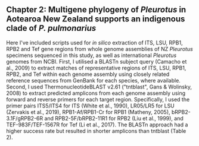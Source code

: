 ## Chapter 2: Multigene phylogeny of _Pleurotus_ in Aotearoa New Zealand supports an indigenous clade of _P. pulmonarius_
Here I've included scripts used for _in silico_ extraction of ITS, LSU, RPB1, RPB2 and Tef gene regions from whole genome assemblies of NZ _Pleurotus_ specimens sequenced in this study, as well as international _Pleurotus_ genomes from NCBI. 
First, I utilised a BLASTn subject query (Camacho et al., 2009) to extract matches of representative regions of ITS, LSU, RPB1, RPB2, and Tef within each genome assembly using closely related reference sequences from GenBank for each species, where available. Second, I used ThermonucleotideBLAST v2.61 ("tntblast", Gans & Wolinsky, 2008) to extract predicted amplicons from each genome assembly using forward and reverse primers for each target region. Specifically, I used the primer pairs ITS5/ITS4 for ITS (White et al., 1990), LR05/LR5 for LSU (Zervakis et al., 2019), RPB1-Af/RPB1-Cr for RPB1 (Matheny, 2005), bRPB2-3.1F/gRPB2-6R and RPB2-5F/bRPB2-11R1 for RPB2 (Liu et al., 1999), and TEF-983F/TEF-1567R for Tef (Li et al., 2017). The BLASTn approach had a higher success rate but resulted in shorter amplicons than tntblast (Table 2).
